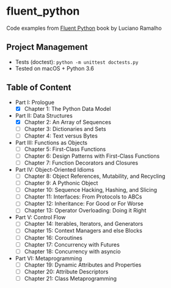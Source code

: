 # fluent_python

Code examples from [Fluent Python][1] book by Luciano Ramalho

 [1]: https://www.goodreads.com/book/show/22800567-fluent-python

## Project Management

- Tests (doctest): `python -m unittest doctests.py`
- Tested on macOS + Python 3.6

## Table of Content

- Part I: Prologue
  - [x] Chapter 1: The Python Data Model
- Part II: Data Structures
  - [x] Chapter 2: An Array of Sequences
  - [ ] Chapter 3: Dictionaries and Sets
  - [ ] Chapter 4: Text versus Bytes
- Part III: Functions as Objects
  - [ ] Chapter 5: First-Class Functions
  - [ ] Chapter 6: Design Patterns with First-Class Functions
  - [ ] Chapter 7: Function Decorators and Closures
- Part IV: Object-Oriented Idioms
  - [ ] Chapter 8: Object References, Mutability, and Recycling
  - [ ] Chapter 9: A Pythonic Object
  - [ ] Chapter 10: Sequence Hacking, Hashing, and Slicing
  - [ ] Chapter 11: Interfaces: From Protocols to ABCs
  - [ ] Chapter 12: Inheritance: For Good or For Worse
  - [ ] Chapter 13: Operator Overloading: Doing it Right
- Part V: Control Flow
  - [ ] Chapter 14: Iterables, Iterators, and Generators
  - [ ] Chapter 15: Context Managers and else Blocks
  - [ ] Chapter 16: Coroutines
  - [ ] Chapter 17: Concurrency with Futures
  - [ ] Chapter 18: Concurrency with asyncio
- Part VI: Metaprogramming
  - [ ] Chapter 19: Dynamic Attributes and Properties
  - [ ] Chapter 20: Attribute Descriptors
  - [ ] Chapter 21: Class Metaprogramming
